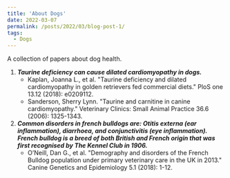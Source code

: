 ```yaml
---
title: 'About Dogs'
date: 2022-03-07
permalink: /posts/2022/03/blog-post-1/
tags:
  - Dogs
---
```

A collection of papers about dog health.

1. ***Taurine deficiency can cause dilated cardiomyopathy in dogs.***
   * Kaplan, Joanna L., et al. "Taurine deficiency and dilated cardiomyopathy in golden retrievers fed commercial diets." PloS one 13.12 (2018): e0209112.
   * Sanderson, Sherry Lynn. "Taurine and carnitine in canine cardiomyopathy." Veterinary Clinics: Small Animal Practice 36.6 (2006): 1325-1343.
2. ***Common disorders in french bulldogs are: Otitis externa (ear inflammation), diarrhoea, and conjunctivitis (eye inflammation).***\
   ***French bulldog is a breed of both British and French origin that was first recognised by The Kennel Club in 1906.***
   * O’Neill, Dan G., et al. "Demography and disorders of the French Bulldog population under primary veterinary care in the UK in 2013." Canine Genetics and Epidemiology 5.1 (2018): 1-12.
